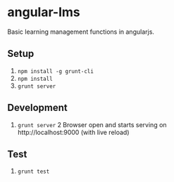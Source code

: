 angular-lms
===========

Basic learning management functions in angularjs.

## Setup

1. `npm install -g grunt-cli`
2. `npm install`
3. `grunt server`

## Development

1. `grunt server`
2  Browser open and starts serving on http://localhost:9000 (with live reload)

## Test

1. `grunt test`
    


